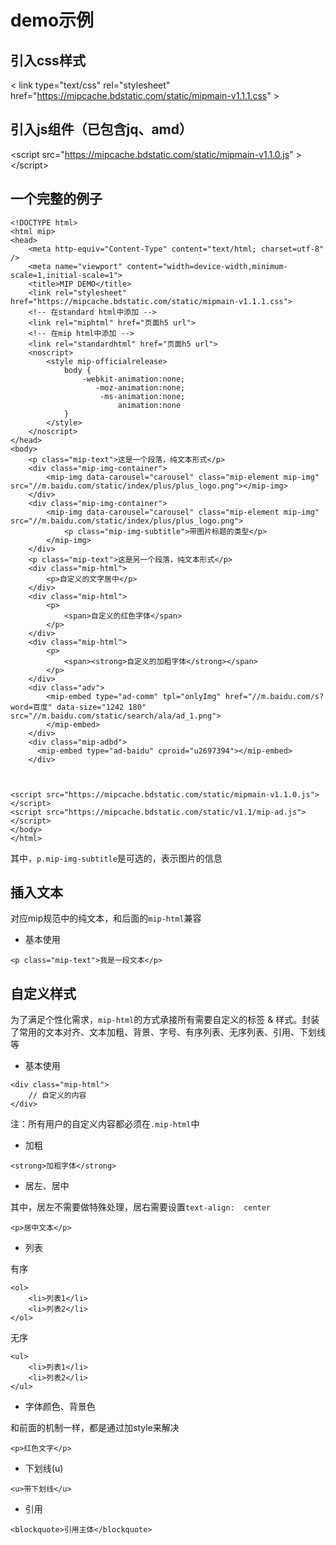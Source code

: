 # demo示例

## 引入css样式

&lt; link type="text/css" rel="stylesheet" href="https://mipcache.bdstatic.com/static/mipmain-v1.1.1.css" &gt;

## 引入js组件（已包含jq、amd）

&lt;script src="https://mipcache.bdstatic.com/static/mipmain-v1.1.0.js" &gt;&lt;/script&gt;

## 一个完整的例子

```
<!DOCTYPE html>
<html mip>
<head>
    <meta http-equiv="Content-Type" content="text/html; charset=utf-8" />
    <meta name="viewport" content="width=device-width,minimum-scale=1,initial-scale=1">
    <title>MIP DEMO</title>
    <link rel="stylesheet" href="https://mipcache.bdstatic.com/static/mipmain-v1.1.1.css">
    <!-- 在standard html中添加 -->
    <link rel="miphtml" href="页面h5 url">
    <!-- 在mip html中添加 -->
    <link rel="standardhtml" href="页面h5 url">
    <noscript>
        <style mip-officialrelease>
            body {
                -webkit-animation:none;
                   -moz-animation:none;
                    -ms-animation:none;
                        animation:none
            }
        </style>
    </noscript>
</head>
<body>
    <p class="mip-text">这是一个段落，纯文本形式</p>
    <div class="mip-img-container">
        <mip-img data-carousel="carousel" class="mip-element mip-img" src="//m.baidu.com/static/index/plus/plus_logo.png"></mip-img>
    </div>
    <div class="mip-img-container">
        <mip-img data-carousel="carousel" class="mip-element mip-img" src="//m.baidu.com/static/index/plus/plus_logo.png">
            <p class="mip-img-subtitle">带图片标题的类型</p>
        </mip-img>
    </div>
    <p class="mip-text">这是另一个段落，纯文本形式</p>
    <div class="mip-html">
        <p>自定义的文字居中</p>
    </div>
    <div class="mip-html">
        <p>
            <span>自定义的红色字体</span>
        </p>
    </div>
    <div class="mip-html">
        <p>
            <span><strong>自定义的加粗字体</strong></span>
        </p>
    </div>
    <div class="adv">
        <mip-embed type="ad-comm" tpl="onlyImg" href="//m.baidu.com/s?word=百度" data-size="1242 180" src="//m.baidu.com/static/search/ala/ad_1.png">
        </mip-embed>
    </div>
    <div class="mip-adbd">
      <mip-embed type="ad-baidu" cproid="u2697394"></mip-embed>
    </div>

    

<script src="https://mipcache.bdstatic.com/static/mipmain-v1.1.0.js"></script>
<script src="https://mipcache.bdstatic.com/static/v1.1/mip-ad.js"></script>
</body>
</html>
```

其中，`p.mip-img-subtitle`是可选的，表示图片的信息

## 插入文本

对应mip规范中的纯文本，和后面的`mip-html`兼容

* 基本使用

```
<p class="mip-text">我是一段文本</p>
```

## 自定义样式

为了满足个性化需求，`mip-html`的方式承接所有需要自定义的标签 & 样式。封装了常用的文本对齐、文本加粗、背景、字号、有序列表、无序列表、引用、下划线等

* 基本使用

```
<div class="mip-html">
    // 自定义的内容
</div>
```

注：所有用户的自定义内容都必须在`.mip-html`中

* 加粗

```
<strong>加粗字体</strong>
```

* 居左、居中

其中，居左不需要做特殊处理，居右需要设置`text-align:  center`

```
<p>居中文本</p>
```

* 列表

有序

```
<ol>
    <li>列表1</li>
    <li>列表2</li>
</ol>
```

无序

```
<ul>
    <li>列表1</li>
    <li>列表2</li>
</ul>
```

* 字体颜色、背景色

和前面的机制一样，都是通过加style来解决

```
<p>红色文字</p>
```

* 下划线(u)

```
<u>带下划线</u>
```

* 引用

```
<blockquote>引用主体</blockquote>
```
